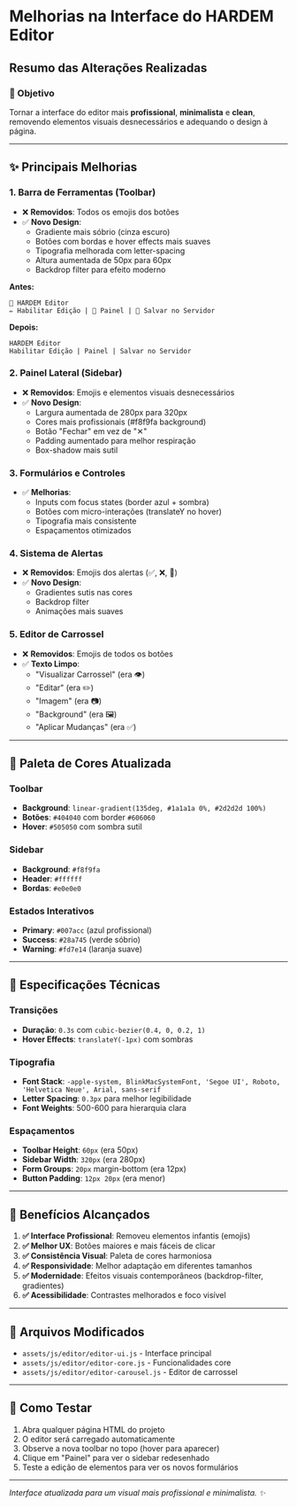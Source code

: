 # Melhorias na Interface do HARDEM Editor

## Resumo das Alterações Realizadas

### 🎯 Objetivo
Tornar a interface do editor mais **profissional**, **minimalista** e **clean**, removendo elementos visuais desnecessários e adequando o design à página.

---

## ✨ Principais Melhorias

### 1. **Barra de Ferramentas (Toolbar)**
- ❌ **Removidos**: Todos os emojis dos botões
- ✅ **Novo Design**: 
  - Gradiente mais sóbrio (cinza escuro)
  - Botões com bordas e hover effects mais suaves
  - Tipografia melhorada com letter-spacing
  - Altura aumentada de 50px para 60px
  - Backdrop filter para efeito moderno

**Antes:**
```
🎯 HARDEM Editor
✏️ Habilitar Edição | 📝 Painel | 💾 Salvar no Servidor
```

**Depois:**
```
HARDEM Editor
Habilitar Edição | Painel | Salvar no Servidor
```

### 2. **Painel Lateral (Sidebar)**
- ❌ **Removidos**: Emojis e elementos visuais desnecessários
- ✅ **Novo Design**:
  - Largura aumentada de 280px para 320px
  - Cores mais profissionais (#f8f9fa background)
  - Botão "Fechar" em vez de "✕"
  - Padding aumentado para melhor respiração
  - Box-shadow mais sutil

### 3. **Formulários e Controles**
- ✅ **Melhorias**:
  - Inputs com focus states (border azul + sombra)
  - Botões com micro-interações (translateY no hover)
  - Tipografia mais consistente
  - Espaçamentos otimizados

### 4. **Sistema de Alertas**
- ❌ **Removidos**: Emojis dos alertas (✅, ❌, 🔄)
- ✅ **Novo Design**:
  - Gradientes sutis nas cores
  - Backdrop filter
  - Animações mais suaves

### 5. **Editor de Carrossel**
- ❌ **Removidos**: Emojis de todos os botões
- ✅ **Texto Limpo**:
  - "Visualizar Carrossel" (era 👁️)
  - "Editar" (era ✏️)
  - "Imagem" (era 📷)
  - "Background" (era 🖼️)
  - "Aplicar Mudanças" (era ✅)

---

## 🎨 Paleta de Cores Atualizada

### Toolbar
- **Background**: `linear-gradient(135deg, #1a1a1a 0%, #2d2d2d 100%)`
- **Botões**: `#404040` com border `#606060`
- **Hover**: `#505050` com sombra sutil

### Sidebar
- **Background**: `#f8f9fa`
- **Header**: `#ffffff`
- **Bordas**: `#e0e0e0`

### Estados Interativos
- **Primary**: `#007acc` (azul profissional)
- **Success**: `#28a745` (verde sóbrio)
- **Warning**: `#fd7e14` (laranja suave)

---

## 📐 Especificações Técnicas

### Transições
- **Duração**: `0.3s` com `cubic-bezier(0.4, 0, 0.2, 1)`
- **Hover Effects**: `translateY(-1px)` com sombras

### Tipografia
- **Font Stack**: `-apple-system, BlinkMacSystemFont, 'Segoe UI', Roboto, 'Helvetica Neue', Arial, sans-serif`
- **Letter Spacing**: `0.3px` para melhor legibilidade
- **Font Weights**: 500-600 para hierarquia clara

### Espaçamentos
- **Toolbar Height**: `60px` (era 50px)
- **Sidebar Width**: `320px` (era 280px)
- **Form Groups**: `20px` margin-bottom (era 12px)
- **Button Padding**: `12px 20px` (era menor)

---

## 🚀 Benefícios Alcançados

1. **✅ Interface Profissional**: Removeu elementos infantis (emojis)
2. **✅ Melhor UX**: Botões maiores e mais fáceis de clicar
3. **✅ Consistência Visual**: Paleta de cores harmoniosa
4. **✅ Responsividade**: Melhor adaptação em diferentes tamanhos
5. **✅ Modernidade**: Efeitos visuais contemporâneos (backdrop-filter, gradientes)
6. **✅ Acessibilidade**: Contrastes melhorados e foco visível

---

## 📁 Arquivos Modificados

- `assets/js/editor/editor-ui.js` - Interface principal
- `assets/js/editor/editor-core.js` - Funcionalidades core
- `assets/js/editor/editor-carousel.js` - Editor de carrossel

---

## 🔧 Como Testar

1. Abra qualquer página HTML do projeto
2. O editor será carregado automaticamente
3. Observe a nova toolbar no topo (hover para aparecer)
4. Clique em "Painel" para ver o sidebar redesenhado
5. Teste a edição de elementos para ver os novos formulários

---

*Interface atualizada para um visual mais profissional e minimalista. ✨* 